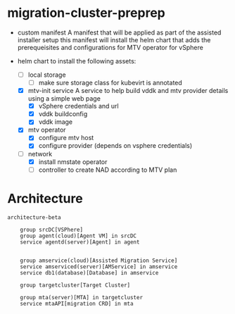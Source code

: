 # migration-cluster-preprep

- custom manifest
A manifest that will be applied as part of the assisted installer setup
this manifest will install the helm chart that adds the prerequeisites and configurations for MTV operator for vSphere 

- helm chart to install the following assets:
  - [ ] local storage
    - [ ] make sure storage class for kubevirt is annotated
  - [x] mtv-init service
        A service to help build vddk and mtv provider details using a simple web page
    - [x] vSphere credentials and url 
    - [x] vddk buildconfig
    - [x] vddk image

  - [x] mtv operator
      - [x] configure mtv host
      - [x] configure provider (depends on vsphere credentials)
 
  - [ ] network
    - [x] install nmstate operator
    - [ ] controller to create NAD according to MTV plan  

# Architecture

```mermaid
architecture-beta

    group srcDC[VSPhere]
    group agent(cloud)[Agent VM] in srcDC
    service agentd(server)[Agent] in agent
    

    group amservice(cloud)[Assisted Migration Service]
    service amserviced(server)[AMService] in amservice
    service db1(database)[Database] in amservice

    group targetcluster[Target Cluster]

    group mta(server)[MTA] in targetcluster
    service mtaAPI[migration CRD] in mta
```